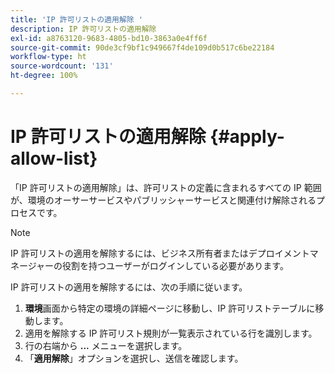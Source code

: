 ```yaml
---
title: 'IP 許可リストの適用解除 '
description: IP 許可リストの適用解除
exl-id: a8763120-9683-4805-bd10-3863a0e4ff6f
source-git-commit: 90de3cf9bf1c949667f4de109d0b517c6be22184
workflow-type: ht
source-wordcount: '131'
ht-degree: 100%

---
```


# IP 許可リストの適用解除 {#apply-allow-list}

「IP 許可リストの適用解除」は、許可リストの定義に含まれるすべての IP 範囲が、環境のオーサーサービスやパブリッシャーサービスと関連付け解除されるプロセスです。

>[!NOTE]
>IP 許可リストの適用を解除するには、ビジネス所有者またはデプロイメントマネージャーの役割を持つユーザーがログインしている必要があります。

IP 許可リストの適用を解除するには、次の手順に従います。

1. **環境**&#x200B;画面から特定の環境の詳細ページに移動し、IP 許可リストテーブルに移動します。
1. 適用を解除する IP 許可リスト規則が一覧表示されている行を識別します。
1. 行の右端から **...** メニューを選択します。
1. 「**適用解除**」オプションを選択し、送信を確認します。
